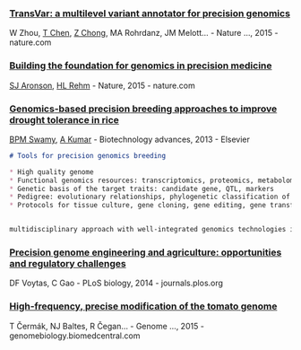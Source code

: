 ### [TransVar: a multilevel variant annotator for **precision genomics**](https://www.nature.com/nmeth/journal/v12/n11/full/nmeth.3622.html)

W Zhou, [T Chen](https://scholar.google.com/citations?user=_peLhaMAAAAJ&hl=en&oi=sra), [Z Chong](https://scholar.google.com/citations?user=0gY9Qm4AAAAJ&hl=en&oi=sra), MA Rohrdanz, JM Melott… - Nature …, 2015 - nature.com



### [Building the foundation for **genomics** in **precision** medicine](https://www.nature.com/articles/nature15816)

[SJ Aronson](https://scholar.google.com/citations?user=_3ibRoAAAAAJ&hl=en&oi=sra), [HL Rehm](https://scholar.google.com/citations?user=8OLcoRMAAAAJ&hl=en&oi=sra) - Nature, 2015 - nature.com



### [**Genomics**-based **precision** breeding approaches to improve drought tolerance in rice](https://www.sciencedirect.com/science/article/pii/S0734975013000852)

[BPM Swamy](https://scholar.google.com/citations?user=pvWT5IYAAAAJ&hl=en&oi=sra), [A Kumar](https://scholar.google.com/citations?user=P0hz-8UAAAAJ&hl=en&oi=sra) - Biotechnology advances, 2013 - Elsevier

```markdown
# Tools for precision genomics breeding

* High quality genome
* Functional genomics resources: transcriptomics, proteomics, metabolomics, epigenetics, 		mutation libraries, comparative genomics.
* Genetic basis of the target traits: candidate gene, QTL, markers
* Pedigree: evolutionary relationships, phylogenetic classification of germplasm, diversity 
* Protocols for tissue culture, gene cloning, gene editing, gene transfer, track and validation, biosafety measures. More precisely and effficiently.


multidisciplinary approach with well-integrated genomics technologies is needed 
```



###  [**Precision genome** engineering and agriculture: opportunities and regulatory challenges](http://journals.plos.org/plosbiology/article?id=10.1371/journal.pbio.1001877)

DF Voytas, C Gao - PLoS biology, 2014 - journals.plos.org





### [High-frequency, precise modification of the tomato genome](https://genomebiology.biomedcentral.com/articles/10.1186/s13059-015-0796-9)

T Čermák, NJ Baltes, R Čegan… - Genome …, 2015 - genomebiology.biomedcentral.com















